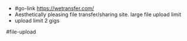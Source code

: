 - #go-link  https://wetransfer.com/
- Aesthetically pleasing file transfer/sharing site. large file upload limit
- upload limit 2 gigs

#file-upload 